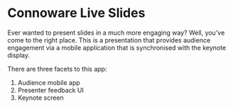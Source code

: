 # Connoware Live Slides
Ever wanted to present slides in a much more engaging way? Well, you've come to the right place. This is a presentation that provides audience engagement via a mobile application that is synchronised with the keynote display.

There are three facets to this app:
1. Audience mobile app
2. Presenter feedback UI
3. Keynote screen

